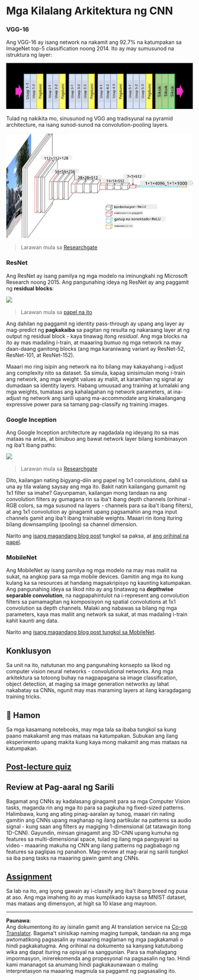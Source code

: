 <!--
CO_OP_TRANSLATOR_METADATA:
{
  "original_hash": "2f7b97b375358cb51a1e098df306bf73",
  "translation_date": "2025-08-28T02:29:54+00:00",
  "source_file": "lessons/4-ComputerVision/07-ConvNets/CNN_Architectures.md",
  "language_code": "tl"
}
-->
# Mga Kilalang Arkitektura ng CNN

### VGG-16

Ang VGG-16 ay isang network na nakamit ang 92.7% na katumpakan sa ImageNet top-5 classification noong 2014. Ito ay may sumusunod na istruktura ng layer:

![ImageNet Layers](../../../../../translated_images/vgg-16-arch1.d901a5583b3a51baeaab3e768567d921e5d54befa46e1e642616c5458c934028.tl.jpg)

Tulad ng nakikita mo, sinusunod ng VGG ang tradisyunal na pyramid architecture, na isang sunod-sunod na convolution-pooling layers.

![ImageNet Pyramid](../../../../../translated_images/vgg-16-arch.64ff2137f50dd49fdaa786e3f3a975b3f22615efd13efb19c5d22f12e01451a1.tl.jpg)

> Larawan mula sa [Researchgate](https://www.researchgate.net/figure/Vgg16-model-structure-To-get-the-VGG-NIN-model-we-replace-the-2-nd-4-th-6-th-7-th_fig2_335194493)

### ResNet

Ang ResNet ay isang pamilya ng mga modelo na iminungkahi ng Microsoft Research noong 2015. Ang pangunahing ideya ng ResNet ay ang paggamit ng **residual blocks**:

<img src="images/resnet-block.png" width="300"/>

> Larawan mula sa [papel na ito](https://arxiv.org/pdf/1512.03385.pdf)

Ang dahilan ng paggamit ng identity pass-through ay upang ang layer ay mag-predict ng **pagkakaiba** sa pagitan ng resulta ng nakaraang layer at ng output ng residual block - kaya tinawag itong *residual*. Ang mga blocks na ito ay mas madaling i-train, at maaaring bumuo ng mga network na may daan-daang ganitong blocks (ang mga karaniwang variant ay ResNet-52, ResNet-101, at ResNet-152).

Maaari mo ring isipin ang network na ito bilang may kakayahang i-adjust ang complexity nito sa dataset. Sa simula, kapag sinisimulan mong i-train ang network, ang mga weight values ay maliit, at karamihan ng signal ay dumadaan sa identity layers. Habang umuusad ang training at lumalaki ang mga weights, tumataas ang kahalagahan ng network parameters, at ina-adjust ng network ang sarili upang ma-accommodate ang kinakailangang expressive power para sa tamang pag-classify ng training images.

### Google Inception

Ang Google Inception architecture ay nagdadala ng ideyang ito sa mas mataas na antas, at binubuo ang bawat network layer bilang kombinasyon ng iba't ibang paths:

<img src="images/inception.png" width="400"/>

> Larawan mula sa [Researchgate](https://www.researchgate.net/figure/Inception-module-with-dimension-reductions-left-and-schema-for-Inception-ResNet-v1_fig2_355547454)

Dito, kailangan nating bigyang-diin ang papel ng 1x1 convolutions, dahil sa una ay tila walang saysay ang mga ito. Bakit natin kailangang gumamit ng 1x1 filter sa imahe? Gayunpaman, kailangan mong tandaan na ang convolution filters ay gumagana rin sa iba't ibang depth channels (orihinal - RGB colors, sa mga susunod na layers - channels para sa iba't ibang filters), at ang 1x1 convolution ay ginagamit upang pagsamahin ang mga input channels gamit ang iba't ibang trainable weights. Maaari rin itong ituring bilang downsampling (pooling) sa channel dimension.

Narito ang [isang magandang blog post](https://medium.com/analytics-vidhya/talented-mr-1x1-comprehensive-look-at-1x1-convolution-in-deep-learning-f6b355825578) tungkol sa paksa, at [ang orihinal na papel](https://arxiv.org/pdf/1312.4400.pdf).

### MobileNet

Ang MobileNet ay isang pamilya ng mga modelo na may mas maliit na sukat, na angkop para sa mga mobile devices. Gamitin ang mga ito kung kulang ka sa resources at handang magsakripisyo ng kaunting katumpakan. Ang pangunahing ideya sa likod nito ay ang tinatawag na **depthwise separable convolution**, na nagpapahintulot na i-represent ang convolution filters sa pamamagitan ng komposisyon ng spatial convolutions at 1x1 convolution sa depth channels. Malaki ang nabawas sa bilang ng mga parameters, kaya mas maliit ang network sa sukat, at mas madaling i-train kahit kaunti ang data.

Narito ang [isang magandang blog post tungkol sa MobileNet](https://medium.com/analytics-vidhya/image-classification-with-mobilenet-cc6fbb2cd470).

## Konklusyon

Sa unit na ito, natutunan mo ang pangunahing konsepto sa likod ng computer vision neural networks - convolutional networks. Ang mga arkitektura sa totoong buhay na nagpapagana sa image classification, object detection, at maging sa image generation networks ay lahat nakabatay sa CNNs, ngunit may mas maraming layers at ilang karagdagang training tricks.

## 🚀 Hamon

Sa mga kasamang notebooks, may mga tala sa ibaba tungkol sa kung paano makakamit ang mas mataas na katumpakan. Subukan ang ilang eksperimento upang makita kung kaya mong makamit ang mas mataas na katumpakan.

## [Post-lecture quiz](https://ff-quizzes.netlify.app/en/ai/quiz/14)

## Review at Pag-aaral ng Sarili

Bagamat ang CNNs ay kadalasang ginagamit para sa mga Computer Vision tasks, maganda rin ang mga ito para sa pagkuha ng fixed-sized patterns. Halimbawa, kung ang ating pinag-aaralan ay tunog, maaari rin nating gamitin ang CNNs upang maghanap ng ilang partikular na patterns sa audio signal - kung saan ang filters ay magiging 1-dimensional (at tatawagin itong 1D-CNN). Gayundin, minsan ginagamit ang 3D-CNN upang kumuha ng features sa multi-dimensional space, tulad ng ilang mga pangyayari sa video - maaaring makuha ng CNN ang ilang patterns ng pagbabago ng features sa paglipas ng panahon. Mag-review at mag-aral ng sarili tungkol sa iba pang tasks na maaaring gawin gamit ang CNNs.

## [Assignment](lab/README.md)

Sa lab na ito, ang iyong gawain ay i-classify ang iba't ibang breed ng pusa at aso. Ang mga imaheng ito ay mas kumplikado kaysa sa MNIST dataset, mas mataas ang dimensyon, at higit sa 10 klase ang mayroon.

---

**Paunawa**:  
Ang dokumentong ito ay isinalin gamit ang AI translation service na [Co-op Translator](https://github.com/Azure/co-op-translator). Bagama't sinisikap naming maging tumpak, tandaan na ang mga awtomatikong pagsasalin ay maaaring maglaman ng mga pagkakamali o hindi pagkakatugma. Ang orihinal na dokumento sa kanyang katutubong wika ang dapat ituring na opisyal na sanggunian. Para sa mahalagang impormasyon, inirerekomenda ang propesyonal na pagsasalin ng tao. Hindi kami mananagot sa anumang hindi pagkakaunawaan o maling interpretasyon na maaaring magmula sa paggamit ng pagsasaling ito.